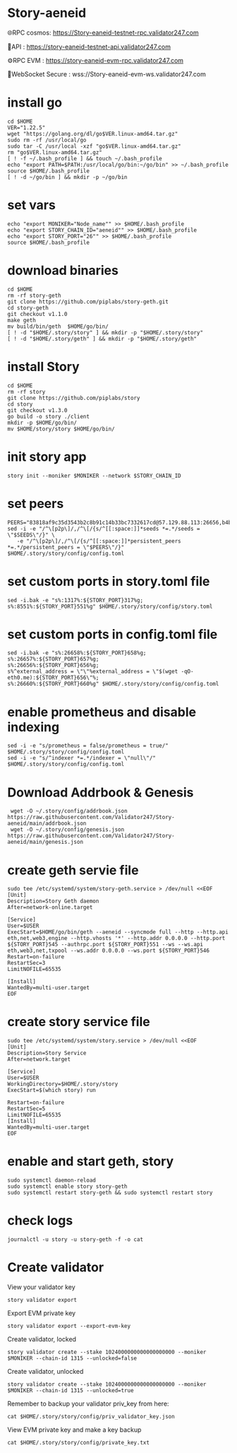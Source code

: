 # Story-aeneid

🌐RPC cosmos:  https://Story-eaneid-testnet-rpc.validator247.com

🔧API :   https://story-eaneid-testnet-api.validator247.com

⚙️RPC EVM : https://story-eaneid-evm-rpc.validator247.com

📡WebSocket Secure :  wss://Story-eaneid-evm-ws.validator247.com


  # install go
    cd $HOME
    VER="1.22.5"
    wget "https://golang.org/dl/go$VER.linux-amd64.tar.gz"
    sudo rm -rf /usr/local/go
    sudo tar -C /usr/local -xzf "go$VER.linux-amd64.tar.gz"
    rm "go$VER.linux-amd64.tar.gz"
    [ ! -f ~/.bash_profile ] && touch ~/.bash_profile
    echo "export PATH=$PATH:/usr/local/go/bin:~/go/bin" >> ~/.bash_profile
    source $HOME/.bash_profile
    [ ! -d ~/go/bin ] && mkdir -p ~/go/bin

# set vars
    echo "export MONIKER="Node_name"" >> $HOME/.bash_profile
    echo "export STORY_CHAIN_ID="aeneid"" >> $HOME/.bash_profile
    echo "export STORY_PORT="26"" >> $HOME/.bash_profile
    source $HOME/.bash_profile

# download binaries
    cd $HOME
    rm -rf story-geth
    git clone https://github.com/piplabs/story-geth.git
    cd story-geth
    git checkout v1.1.0
    make geth
    mv build/bin/geth  $HOME/go/bin/
    [ ! -d "$HOME/.story/story" ] && mkdir -p "$HOME/.story/story"
    [ ! -d "$HOME/.story/geth" ] && mkdir -p "$HOME/.story/geth"

# install Story
    cd $HOME
    rm -rf story
    git clone https://github.com/piplabs/story
    cd story
    git checkout v1.3.0
    go build -o story ./client 
    mkdir -p $HOME/go/bin/
    mv $HOME/story/story $HOME/go/bin/

# init story app
    story init --moniker $MONIKER --network $STORY_CHAIN_ID

# set peers
    PEERS="83818af9c35d3543b2c8b91c14b33bc7332617cd@57.129.88.113:26656,b4b3f2d3bf950c3f6819183471c22e425d7213b4@148.72.167.173:26646,7160dec63da82b56e1ce59a93c057c05e361cf85@135.181.117.37:64656,311cd3903e25ab85e5a26c44510fbc747ab61760@152.53.87.97:36656,a8d01e154197d799637eca4f0f369dc215db6b70@144.76.111.9:26656,a7c38e322fff3f264b9163db475ba42b1b48e765@65.21.97.155:26656,9d34ab3819aa8baa75589f99138318acfa0045f5@95.217.119.251:30900,8b8f8d6fb17b86499c491751975fe27234e60809@65.108.75.52:62656,dfb96be7e47cd76762c1dd45a5f76e536be47faa@65.108.45.34:32655,ae49103a54f77effa438978ad8a7ba09b6f20da0@144.76.202.120:35656,72c83daf61042571e1a98f6e474509157d9bdfe7@178.63.79.214:26656"
    sed -i -e "/^\[p2p\]/,/^\[/{s/^[[:space:]]*seeds *=.*/seeds = \"$SEEDS\"/}" \
       -e "/^\[p2p\]/,/^\[/{s/^[[:space:]]*persistent_peers *=.*/persistent_peers = \"$PEERS\"/}" $HOME/.story/story/config/config.toml

# set custom ports in story.toml file
    sed -i.bak -e "s%:1317%:${STORY_PORT}317%g;
    s%:8551%:${STORY_PORT}551%g" $HOME/.story/story/config/story.toml

# set custom ports in config.toml file
    sed -i.bak -e "s%:26658%:${STORY_PORT}658%g;
    s%:26657%:${STORY_PORT}657%g;
    s%:26656%:${STORY_PORT}656%g;
    s%^external_address = \"\"%external_address = \"$(wget -qO- eth0.me):${STORY_PORT}656\"%;
    s%:26660%:${STORY_PORT}660%g" $HOME/.story/story/config/config.toml

# enable prometheus and disable indexing
    sed -i -e "s/prometheus = false/prometheus = true/" $HOME/.story/story/config/config.toml
    sed -i -e "s/^indexer *=.*/indexer = \"null\"/" $HOME/.story/story/config/config.toml

 # Download Addrbook & Genesis

     wget -O ~/.story/config/addrbook.json https://raw.githubusercontent.com/Validator247/Story-aeneid/main/addrbook.json
     wget -O ~/.story/config/genesis.json https://raw.githubusercontent.com/Validator247/Story-aeneid/main/genesis.json

# create geth servie file
    sudo tee /etc/systemd/system/story-geth.service > /dev/null <<EOF
    [Unit]
    Description=Story Geth daemon
    After=network-online.target

    [Service]
    User=$USER
    ExecStart=$HOME/go/bin/geth --aeneid --syncmode full --http --http.api eth,net,web3,engine --http.vhosts '*' --http.addr 0.0.0.0 --http.port ${STORY_PORT}545 --authrpc.port ${STORY_PORT}551 --ws --ws.api eth,web3,net,txpool --ws.addr 0.0.0.0 --ws.port ${STORY_PORT}546
    Restart=on-failure
    RestartSec=3
    LimitNOFILE=65535

    [Install]
    WantedBy=multi-user.target
    EOF

# create story service file
    sudo tee /etc/systemd/system/story.service > /dev/null <<EOF
    [Unit]
    Description=Story Service
    After=network.target

    [Service]
    User=$USER
    WorkingDirectory=$HOME/.story/story
    ExecStart=$(which story) run

    Restart=on-failure
    RestartSec=5
    LimitNOFILE=65535
    [Install]
    WantedBy=multi-user.target
    EOF

 # enable and start geth, story
    sudo systemctl daemon-reload
    sudo systemctl enable story story-geth
    sudo systemctl restart story-geth && sudo systemctl restart story

# check logs
    journalctl -u story -u story-geth -f -o cat

# Create validator

View your validator key

    story validator export

Export EVM private key

    story validator export --export-evm-key

Create validator, locked

    story validator create --stake 1024000000000000000000 --moniker $MONIKER --chain-id 1315 --unlocked=false

Create validator, unlocked

    story validator create --stake 1024000000000000000000 --moniker $MONIKER --chain-id 1315 --unlocked=true

Remember to backup your validator priv_key from here:

    cat $HOME/.story/story/config/priv_validator_key.json

View EVM private key and make a key backup

    cat $HOME/.story/story/config/private_key.txt
